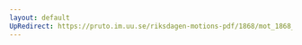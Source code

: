 ```yaml
---
layout: default
UpRedirect: https://pruto.im.uu.se/riksdagen-motions-pdf/1868/mot_1868__ak__133/mot_1868__ak__133-010.pdf
---
```

